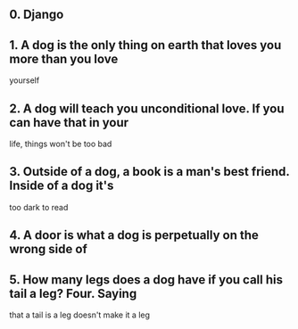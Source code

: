 ##  0\. Django

##  1\. A dog is the only thing on earth that loves you more than you love
yourself

##  2\. A dog will teach you unconditional love. If you can have that in your
life, things won't be too bad

##  3\. Outside of a dog, a book is a man's best friend. Inside of a dog it's
too dark to read

##  4\. A door is what a dog is perpetually on the wrong side of

##  5\. How many legs does a dog have if you call his tail a leg? Four. Saying
that a tail is a leg doesn't make it a leg

